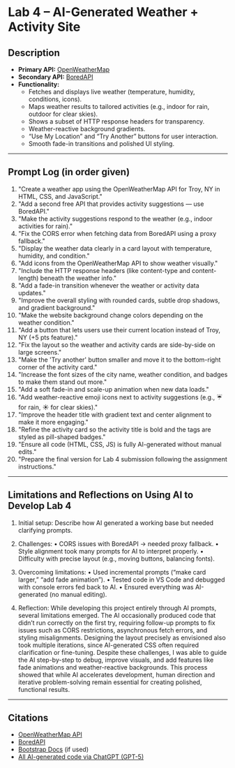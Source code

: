 # Lab 4 – AI-Generated Weather + Activity Site

## Description
- **Primary API:** [OpenWeatherMap](https://openweathermap.org/api)  
- **Secondary API:** [BoredAPI](https://www.boredapi.com/api)  
- **Functionality:**  
  - Fetches and displays live weather (temperature, humidity, conditions, icons).  
  - Maps weather results to tailored activities (e.g., indoor for rain, outdoor for clear skies).  
  - Shows a subset of HTTP response headers for transparency.  
  - Weather-reactive background gradients.  
  - “Use My Location” and “Try Another” buttons for user interaction.  
  - Smooth fade-in transitions and polished UI styling.  


---


## Prompt Log (in order given)

1. "Create a weather app using the OpenWeatherMap API for Troy, NY in HTML, CSS, and JavaScript."  
2. "Add a second free API that provides activity suggestions — use BoredAPI."  
3. "Make the activity suggestions respond to the weather (e.g., indoor activities for rain)."  
4. "Fix the CORS error when fetching data from BoredAPI using a proxy fallback."  
5. "Display the weather data clearly in a card layout with temperature, humidity, and condition."  
6. "Add icons from the OpenWeatherMap API to show weather visually."  
7. "Include the HTTP response headers (like content-type and content-length) beneath the weather info."  
8. "Add a fade-in transition whenever the weather or activity data updates."  
9. "Improve the overall styling with rounded cards, subtle drop shadows, and gradient background."  
10. "Make the website background change colors depending on the weather condition."  
11. "Add a button that lets users use their current location instead of Troy, NY (+5 pts feature)."  
12. "Fix the layout so the weather and activity cards are side-by-side on large screens."  
13. "Make the 'Try another' button smaller and move it to the bottom-right corner of the activity card."  
14. "Increase the font sizes of the city name, weather condition, and badges to make them stand out more."  
15. "Add a soft fade-in and scale-up animation when new data loads."  
16. "Add weather-reactive emoji icons next to activity suggestions (e.g., ☔ for rain, ☀️ for clear skies)."  
17. "Improve the header title with gradient text and center alignment to make it more engaging."  
18. "Refine the activity card so the activity title is bold and the tags are styled as pill-shaped badges."  
19. "Ensure all code (HTML, CSS, JS) is fully AI-generated without manual edits."  
20. "Prepare the final version for Lab 4 submission following the assignment instructions."

---

## Limitations and Reflections on Using AI to Develop Lab 4
1. Initial setup: Describe how AI generated a working base but needed clarifying prompts.

2. Challenges:
• CORS issues with BoredAPI → needed proxy fallback.
• Style alignment took many prompts for AI to interpret properly.
• Difficulty with precise layout (e.g., moving buttons, balancing fonts).

3. Overcoming limitations:
• Used incremental prompts (“make card larger,” “add fade animation”).
• Tested code in VS Code and debugged with console errors fed back to AI.
• Ensured everything was AI-generated (no manual editing).

4. Reflection: While developing this project entirely through AI prompts, several limitations emerged. The AI occasionally produced code that didn’t run correctly on the first try, requiring follow-up prompts to fix issues such as CORS restrictions, asynchronous fetch errors, and styling misalignments. Designing the layout precisely as envisioned also took multiple iterations, since AI-generated CSS often required clarification or fine-tuning. Despite these challenges, I was able to guide the AI step-by-step to debug, improve visuals, and add features like fade animations and weather-reactive backgrounds. This process showed that while AI accelerates development, human direction and iterative problem-solving remain essential for creating polished, functional results.


---


## Citations
- [OpenWeatherMap API](https://openweathermap.org/api)  
- [BoredAPI](https://www.boredapi.com/api)  
- [Bootstrap Docs](https://getbootstrap.com/) (if used)  
- [All AI-generated code via ChatGPT (GPT-5)](https://chat.openai.com)
